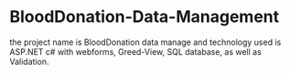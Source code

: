 # BloodDonation-Data-Management
the project name is BloodDonation data manage and technology used is ASP.NET c# with webforms, Greed-View, SQL database, as well as Validation.
